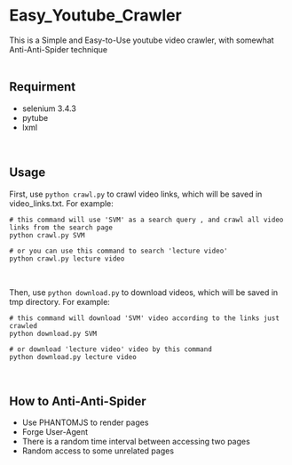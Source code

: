 # Easy_Youtube_Crawler
This is a Simple and Easy-to-Use youtube video crawler, with somewhat Anti-Anti-Spider technique
<br>
<br>

## Requirment
* selenium 3.4.3
* pytube
* lxml
<br>

## Usage
First, use `python crawl.py` to crawl video links, which will be saved in video_links.txt. For example:

<pre><code># this command will use 'SVM' as a search query , and crawl all video links from the search page
python crawl.py SVM
    
# or you can use this command to search 'lecture video'
python crawl.py lecture video
</code></pre>
<br>

Then, use `python download.py` to download videos, which will be saved in tmp directory. For example:

<pre><code># this command will download 'SVM' video according to the links just crawled
python download.py SVM
    
# or download 'lecture video' video by this command 
python download.py lecture video
</code></pre>
<br>

## How to Anti-Anti-Spider
* Use PHANTOMJS to render pages
* Forge User-Agent
* There is a random time interval between accessing two pages
* Random access to some unrelated pages

